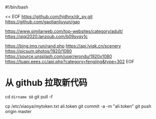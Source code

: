 #!/bin/bash

<< EOF
https://github.com/hjdhnx/dr_py.git
https://github.com/gaotianliuyun/gao

https://www.similarweb.com/top-websites/category/adult/
https://qiqi2020.lanzoub.com/b09svqv1c

https://bing.img.run/rand.php
https://api.lyiqk.cn/scenery
https://picsum.photos/1920/1080
https://source.unsplash.com/user/erondu/1920x1080
https://tuapi.eees.cc/api.php?category=fengjing&type=302
EOF

# 从 github 拉取新代码

cd `dirname $0`
git pull -f

cp /etc/xiaoya/mytoken.txt ali.token
git commit -a -m "ali.token"
git push origin master
